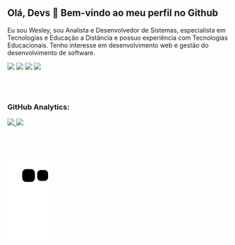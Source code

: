 ## Olá, Devs 👋 Bem-vindo ao meu perfil no Github

Eu sou Wesley, sou Analista e Desenvolvedor de Sistemas, especialista em Tecnologias e Educação a Distância e possuo experiência com Tecnologias Educacionais. Tenho interesse em desenvolvimento web e gestão do desenvolvimento de software.

<div>
  <a href="https://instagram.com/srwesleyvinicius" target="_blank"><img src="https://img.shields.io/badge/-Instagram-C13584?style=for-the-badge&logo=instagram&logoColor=white" target="_blank"></a>
  <a href="https://www.twitter.com/wesleyvinicius" target="_blank"><img src="https://img.shields.io/badge/Twitter-00BFFF?style=for-the-badge&logo=twitter&logoColor=white" target="_blank"></a>
  <a href = "mailto:wesleyviniciusfernandes@gmail.com"><img src="https://img.shields.io/badge/Gmail-D14836?style=for-the-badge&logo=gmail&logoColor=white" target="_blank"></a>
  <a href="https://www.linkedin.com/in/wesleyviniciusfernandes" target="_blank"><img src="https://img.shields.io/badge/-LinkedIn-%230077B5?style=for-the-badge&logo=linkedin&logoColor=white" target="_blank"></a>   
</div>

<br><br>

### GitHub Analytics:
<div>
  <a href="https://github.com/wesleyvinicius">
  <img height="130em" src="https://github-readme-stats.vercel.app/api/top-langs/?username=wesleyvinicius&layout=compact&langs_count=7&theme=tokyonight"/>
  <img height="130em" src="https://github-readme-stats.vercel.app/api?username=wesleyvinicius&show_icons=true&theme=tokyonight&include_all_commits=true&count_private=true"/>
</div>

<br><br>
  
![Snake animation](https://github.com/wesleyvinicius/wesleyvinicius/blob/output/github-contribution-grid-snake.svg)
